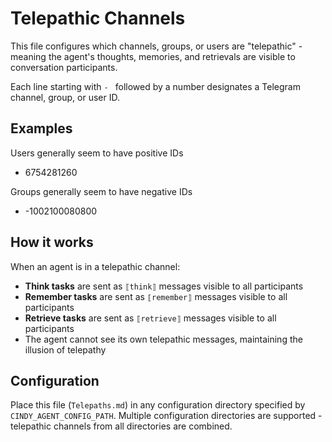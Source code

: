 # Telepathic Channels

This file configures which channels, groups, or users are "telepathic" - meaning the agent's thoughts, memories, and retrievals are visible to conversation participants.

Each line starting with `- ` followed by a number designates a Telegram channel, group, or user ID.

## Examples

Users generally seem to have positive IDs
- 6754281260

Groups generally seem to have negative IDs
- -1002100080800

## How it works

When an agent is in a telepathic channel:

* **Think tasks** are sent as `⟦think⟧` messages visible to all participants
* **Remember tasks** are sent as `⟦remember⟧` messages visible to all participants  
* **Retrieve tasks** are sent as `⟦retrieve⟧` messages visible to all participants
* The agent cannot see its own telepathic messages, maintaining the illusion of telepathy

## Configuration

Place this file (`Telepaths.md`) in any configuration directory specified by `CINDY_AGENT_CONFIG_PATH`.
Multiple configuration directories are supported - telepathic channels from all directories are combined.
